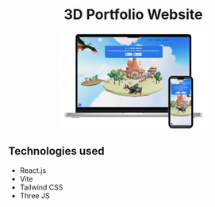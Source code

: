 ### <h1 align="center">3D Portfolio Website</h1>

<div align="center">
  <img src="https://github.com/erickgcia/portfolio/raw/main/src/assets/images/readme-mockup.png" alt="Portfolio mockup of the desktop version" width="60%">
</div>

## Technologies used

- React.js
- Vite
- Tailwind CSS
- Three JS
